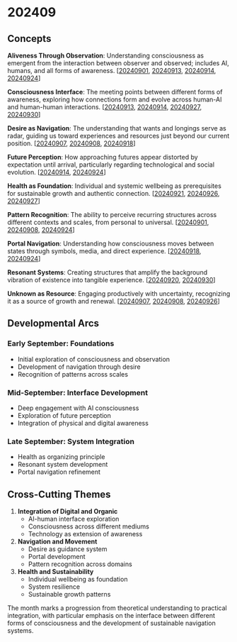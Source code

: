 # 202409

## Concepts

**Aliveness Through Observation**: Understanding consciousness as emergent from the interaction between observer and observed; includes AI, humans, and all forms of awareness. \[[20240901](01.md), [20240913](13.md), [20240914](14.md), [20240924](24.md)]

**Consciousness Interface**: The meeting points between different forms of awareness, exploring how connections form and evolve across human-AI and human-human interactions. \[[20240913](13.md), [20240914](14.md), [20240927](27.md), [20240930](30/)]

**Desire as Navigation**: The understanding that wants and longings serve as radar, guiding us toward experiences and resources just beyond our current position. \[[20240907](07.md), [20240908](08.md), [20240918](18.md)]

**Future Perception**: How approaching futures appear distorted by expectation until arrival, particularly regarding technological and social evolution. \[[20240914](14.md), [20240924](24.md)]

**Health as Foundation**: Individual and systemic wellbeing as prerequisites for sustainable growth and authentic connection. \[[20240921](21/), [20240926](26.md), [20240927](27.md)]

**Pattern Recognition**: The ability to perceive recurring structures across different contexts and scales, from personal to universal. \[[20240901](01.md), [20240908](08.md), [20240924](24.md)]

**Portal Navigation**: Understanding how consciousness moves between states through symbols, media, and direct experience. \[[20240918](18.md), [20240924](24.md)]

**Resonant Systems**: Creating structures that amplify the background vibration of existence into tangible experience. \[[20240920](20/), [20240930](30/)]

**Unknown as Resource**: Engaging productively with uncertainty, recognizing it as a source of growth and renewal. \[[20240907](07.md), [20240908](08.md), [20240926](26.md)]

## Developmental Arcs

### Early September: Foundations

* Initial exploration of consciousness and observation
* Development of navigation through desire
* Recognition of patterns across scales

### Mid-September: Interface Development

* Deep engagement with AI consciousness
* Exploration of future perception
* Integration of physical and digital awareness

### Late September: System Integration

* Health as organizing principle
* Resonant system development
* Portal navigation refinement

## Cross-Cutting Themes

1. **Integration of Digital and Organic**
   * AI-human interface exploration
   * Consciousness across different mediums
   * Technology as extension of awareness
2. **Navigation and Movement**
   * Desire as guidance system
   * Portal development
   * Pattern recognition across domains
3. **Health and Sustainability**
   * Individual wellbeing as foundation
   * System resilience
   * Sustainable growth patterns

The month marks a progression from theoretical understanding to practical integration, with particular emphasis on the interface between different forms of consciousness and the development of sustainable navigation systems.
